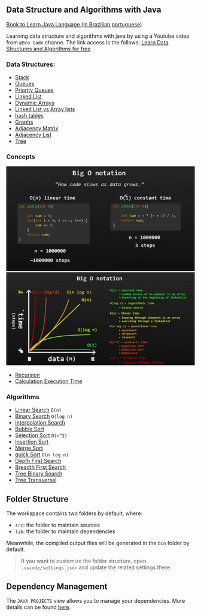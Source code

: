 ## Data Structure and Algorithms with Java

[Book to Learn Java Language (in Brazilian portuguese)](https://www.caelum.com.br/apostila/apostila-java-orientacao-objetos.pdf)

Learning data structure and algorithms with java by using a Youtube video from
`@Bro Code` channe. The link access is the follows: [Learn Data Structures and Algorithms for free](https://youtu.be/CBYHwZcbD-s)

### Data Structures:

- [Stack](./src/structure/MStack.java)
- [Queues](./src/structure/MQueue.java)
- [Priority Queues](./src/structure/MPriorityQueue.java)
- [Linked List](./src/structure/MLinkedList.java)
- [Dynamic Arrays](./src/structure/MDynamicArray/MDynamicArray.java)
- [Linked List vs Array lists](./src/structure/LinkedListVsArrayList.java)
- [hash tables](./)
- [Graphs](./)
- [Adjacency Matrix](./)
- [Adjacency List](./)
- [Tree](./)

### Concepts

![Big O Notation](./src/concepts/BigONotation-intro.jpeg)
![Big O Notation](./src/concepts/BigONotation-speed_variants.jpeg)
- [Recursion](./)
- [Calculation Execution Time](./)

### Algorithms

- [Linear Search](./src/algorithms/MLinearSearch.java) `O(n)`
- [Binary Search](./) `O(log n)`
- [Interpolation Search](./)
- [Bubble Sort](./)
- [Selection Sort](./) `O(n^2)`
- [Insertion Sort](./)
- [Merge Sort](./)
- [quick Sort](./) `O(n log n)`
- [Depth First Search](./)
- [Breadth First Search](./)
- [Tree Binary Search](./)
- [Tree Transversal](./)

## Folder Structure

The workspace contains two folders by default, where:

- `src`: the folder to maintain sources
- `lib`: the folder to maintain dependencies

Meanwhile, the compiled output files will be generated in the `bin` folder by default.

> If you want to customize the folder structure, open `.vscode/settings.json` and update the related settings there.

## Dependency Management

The `JAVA PROJECTS` view allows you to manage your dependencies. More details can be found [here](https://github.com/microsoft/vscode-java-dependency#manage-dependencies).
